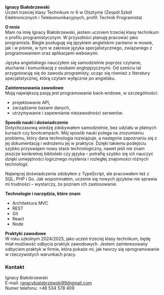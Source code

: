 **Ignacy Białobrzewski**  
Uczeń trzeciej klasy Technikum nr 6 w Olsztynie (Zespół Szkół Elektronicznych i Telekomunikacyjnych, profil: Technik Programista)

**O mnie**  
Mam na imię Ignacy Białobrzewski, jestem uczniem trzeciej klasy technikum o profilu programistycznym. W przyszłości planuję pracować jako programista. Biegle posługuję się językiem angielskim zarówno w mowie, jak i w piśmie, w tym w zakresie języka specjalistycznego, związanego z programowaniem oraz aplikacjami webowymi.

Języka angielskiego nauczyłem się samodzielnie poprzez czytanie, słuchanie i komunikację z osobami anglojęzycznymi. Od sześciu lat przygotowuję się do zawodu programisty, ucząc się również z literatury specjalistycznej, którą czytam wyłącznie po angielsku.

**Zainteresowania zawodowe**  
Moją największą pasją jest programowanie back-endowe, w szczególności:
- projektowanie API,
- zarządzanie bazami danych,
- utrzymywanie i zapewnianie niezawodności serwerów.

**Sposób nauki i doświadczenie**  
Dotychczasową wiedzę zdobywałem samodzielnie, bez udziału w płatnych kursach czy bootcampach. Mój sposób nauki polega na zrozumieniu problemu, który dana technologia rozwiązuje, a następnie zapoznaniu się z jej dokumentacją i wdrożeniu jej w praktyce. Dzięki takiemu podejściu szybko przyswajam nowy stack technologiczny, nawet jeśli nie znam jeszcze konkretnej biblioteki czy języka – potrafię szybko się ich nauczyć dzięki umiejętności logicznego myślenia i rozległej znajomości różnych technologii.

Najwięcej doświadczenia zdobyłem z TypeScript, ale pracowałem też z SQL, PHP i Go. Jak wspominałem, uczenie się nowych języków nie sprawia mi trudności – wystarczy, że poznam ich zastosowanie.

**Technologie i narzędzia, które znam**  
- Architektura MVC
- REST
- Git
- React
- Node

**Praktyki zawodowe**  
W roku szkolnym 2024/2025, jako uczeń trzeciej klasy technikum, będę miał możliwość odbycia praktyk zawodowych. Jestem zainteresowany odbyciem praktyk w firmie, która pokaże mi, jak tworzy się oprogramowanie w rzeczywistych warunkach pracy.

### Kontakt  
Ignacy Białobrzewski  
E-mail: ignacybialobrzewski99@gmail.com  
Numer telefonu: +48 534 578 409
